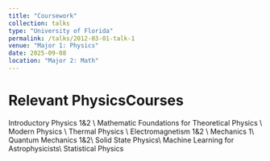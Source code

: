 ```yaml
---
title: "Coursework"
collection: talks
type: "University of Florida"
permalink: /talks/2012-03-01-talk-1
venue: "Major 1: Physics"
date: 2025-09-08
location: "Major 2: Math"
---
```


Relevant PhysicsCourses
=====
Introductory Physics 1&2 \\
Mathematic Foundations for Theoretical Physics \\
Modern Physics \\
Thermal Physics \\
Electromagnetism 1&2 \\
Mechanics 1\\
Quantum Mechanics 1&2\\
Solid State Physics\\
Machine Learning for Astrophysicists\\
Statistical Physics
